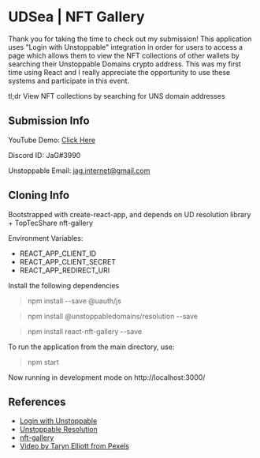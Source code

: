# UDSea | NFT Gallery

Thank you for taking the time to check out my submission! This application uses "Login with Unstoppable" integration in order for users to access a page which allows them to view the NFT collections of other wallets by searching their Unstoppable Domains crypto address. This was my first time using React and I really appreciate the opportunity to use these systems and participate in this event.

tl;dr View NFT collections by searching for UNS domain addresses

## Submission Info

YouTube Demo: [Click Here](https://youtu.be/tRzXba-ngVg)

Discord ID: JaG#3990

Unstoppable Email: jag.internet@gmail.com


## Cloning Info

Bootstrapped with create-react-app, and depends on UD resolution library + TopTecShare nft-gallery

Environment Variables:
- REACT_APP_CLIENT_ID
- REACT_APP_CLIENT_SECRET
- REACT_APP_REDIRECT_URI

Install the following dependencies

> npm install --save @uauth/js

> npm install @unstoppabledomains/resolution --save

> npm install react-nft-gallery --save

To run the application from the main directory, use:
> npm start

Now running in development mode on http://localhost:3000/


## References

- [Login with Unstoppable](https://docs.unstoppabledomains.com/login-with-unstoppable/login-integration-guides)
- [Unstoppable Resolution](https://github.com/unstoppabledomains/resolution)
- [nft-gallery](https://github.com/TopTecShare/nft-gallery)
- [Video by Taryn Elliott from Pexels](https://www.pexels.com/video/view-of-the-table-mountain-of-cape-town-from-a-beach-shore-3326847/)
